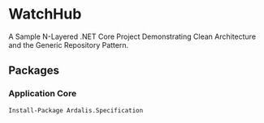 # WatchHub

A Sample N-Layered .NET Core Project Demonstrating Clean Architecture and the Generic Repository Pattern.

## Packages

### Application Core
```
Install-Package Ardalis.Specification
```